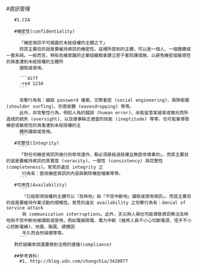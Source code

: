 #資訊管理
```
   #1.CIA
   
   #機密性(confidentiality)
     ```
     「機密資訊不可揭露於未經授權的主體之下」
     而其主要目的就是要維持資訊的機密性。這裡所提到的主體，可以是一個人、一個團體或一套系統。一般而言，稍有危機意識的企業組織都會建立若干套防護措施，以避免機密或敏感性的資產遭到未經授權的主體所
     讀取或使用。
     
     ```diff
     -red 1234
     ```
     
     攻擊行為有：竊取 password 檔案、交際套密 (social engineering)、肩隙偷覽 (shoulder surfing)、刻意偷聽 (eavesdropping) 等等。
     此外，非攻擊性行為，例如人為的錯誤 (human error)、未能留意某威脅或徵兆而所造成的疏失 (oversight)、以及做事缺乏適當的技能 (ineptitude) 等等，也可能會導致機密或敏感性的資產遭到未經授權的主
     體所讀取或使用。
     ```
   #完整性(Integrity)
     ```
     「對任何機密資訊所施行的修改運作，都必須是經過授權且無竄改情事的」，而其主要目的就是要維持資訊的真實度 (veracity)、一致性 (consistency) 與完整性 (completeness)。常見的違反 integrity 之
      行為有：竄改機密資訊的內容與刪除機密檔案等等。
     ```
   #可用性(Availability)
     ```
      「已經取得授權的主體可以『及時地』與『不受中斷地』讀取或使用資訊」，而其主要目的就是要維持作業活動的順暢性。常見的違反 availability 之攻擊行為有：denial of service attack 
      與 communication interruptions。此外，天災與人禍也可能導致資訊無法及時地與不受中斷地被讀取或使用，例如電廠跳電、電力中斷 (維修人員不小心切斷電源、怪手不小心挖斷電線)、地震、颱風、硬體因
      年久而自然損壞等等。
     ```
   對於組織來說還要做到法規的遵循(compliance)
   
   ##參考資料:
     #1. http://blog.udn.com/chungchia/3428077
 ```
   
